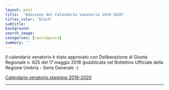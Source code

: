 ```yaml
---
layout: post
title:  "Adozione del Calendario venatorio 2019-2020"
titles_color: 'black'
subtitle:
background:
search_image:
categories: [cacciapesca]
summary: ''
---
```


Il calendario venatorio è stato approvato con Deliberazione di Giunta Regionale n. 625 del 17 maggio 2018 (pubblicata nel Bollettino Ufficiale della Regione Umbria - Serie Generale -)

[Calendario venatorio stagione 2019-2020](http://www.regione.umbria.it/documents/18/468346/Calendario+venatorio+2019/5471b9c1-4607-40d0-b04a-7282dba176c5)



---
